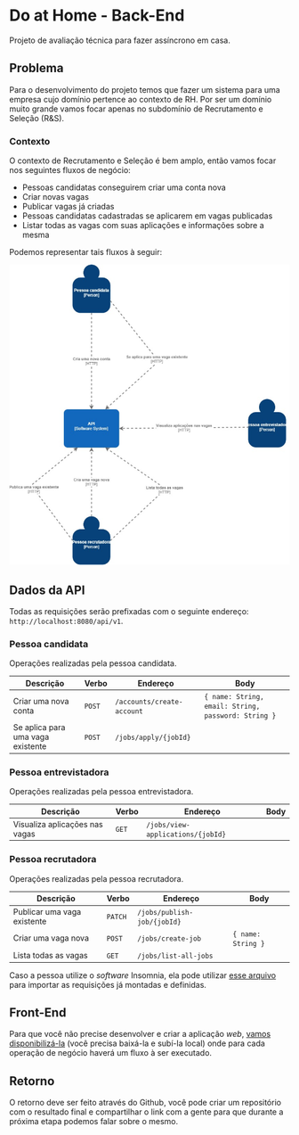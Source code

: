 # Do at Home - Back-End

Projeto de avaliação técnica para fazer assíncrono em casa.

## Problema

Para o desenvolvimento do projeto temos que fazer um sistema para uma empresa cujo domínio pertence ao contexto de RH. Por ser um domínio muito grande vamos focar apenas no subdomínio de Recrutamento e Seleção (R&S).

### Contexto 

O contexto de Recrutamento e Seleção é bem amplo, então vamos focar nos seguintes fluxos de negócio:

- Pessoas candidatas conseguirem criar uma conta nova
- Criar novas vagas
- Publicar vagas já criadas
- Pessoas candidatas cadastradas se aplicarem em vagas publicadas
- Listar todas as vagas com suas aplicações e informações sobre a mesma

Podemos representar tais fluxos à seguir:

![Representação dos fluxos de negócios](/assets/img/diagram.jpg)

## Dados da API

Todas as requisições serão prefixadas com o seguinte endereço: `http://localhost:8080/api/v1`.

### Pessoa candidata

Operações realizadas pela pessoa candidata.

| Descrição | Verbo | Endereço | Body |
| --------- | ----- | -------- | ---- |
| Criar uma nova conta | `POST` | `/accounts/create-account` | `{ name: String, email: String, password: String }` |
| Se aplica para uma vaga existente | `POST` | `/jobs/apply/{jobId}` |


### Pessoa entrevistadora

Operações realizadas pela pessoa entrevistadora.

| Descrição | Verbo | Endereço | Body |
| --------- | ----- | -------- | ---- |
| Visualiza aplicações nas vagas | `GET` | `/jobs/view-applications/{jobId}` |

### Pessoa recrutadora

Operações realizadas pela pessoa recrutadora.

| Descrição | Verbo | Endereço | Body |
| --------- | ----- | -------- | ---- |
| Publicar uma vaga existente | `PATCH` | `/jobs/publish-job/{jobId}` |
| Criar uma vaga nova | `POST` | `/jobs/create-job` | `{ name: String }` |
| Lista todas as vagas | `GET` | `/jobs/list-all-jobs` |

Caso a pessoa utilize o _software_ Insomnia, ela pode utilizar [esse arquivo](https://github.com/gupy-io/simple-api-interview/blob/main/insomnia.json) para importar as requisições já montadas e definidas.


## Front-End

Para que você não precise desenvolver e criar a aplicação _web_, [vamos disponibilizá-la](https://github.com/gupy-io/simple-app-web-interview) (você precisa baixá-la e subí-la local) onde para cada operação de negócio haverá um fluxo à ser executado.

## Retorno

O retorno deve ser feito através do Github, você pode criar um repositório com o resultado final e compartilhar o link com a gente para que durante a próxima etapa podemos falar sobre o mesmo.
